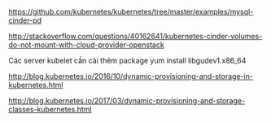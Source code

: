 https://github.com/kubernetes/kubernetes/tree/master/examples/mysql-cinder-pd

http://stackoverflow.com/questions/40162641/kubernetes-cinder-volumes-do-not-mount-with-cloud-provider-openstack

Các server kubelet cần cài thêm package
yum install libgudev1.x86_64


http://blog.kubernetes.io/2016/10/dynamic-provisioning-and-storage-in-kubernetes.html

http://blog.kubernetes.io/2017/03/dynamic-provisioning-and-storage-classes-kubernetes.html